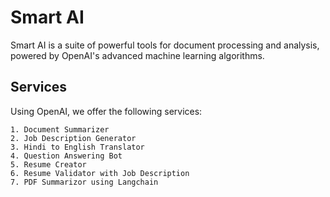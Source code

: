 # Smart AI
Smart AI is a suite of powerful tools for document processing and analysis, powered by OpenAI's advanced machine learning algorithms.

## Services
Using OpenAI, we offer the following services:
```
1. Document Summarizer
2. Job Description Generator
3. Hindi to English Translator
4. Question Answering Bot
5. Resume Creator
6. Resume Validator with Job Description
7. PDF Summarizor using Langchain
```
